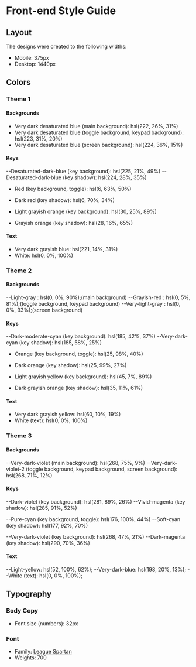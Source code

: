 # Front-end Style Guide

## Layout

The designs were created to the following widths:

- Mobile: 375px
- Desktop: 1440px

## Colors

### Theme 1

#### Backgrounds

- Very dark desaturated blue (main background): hsl(222, 26%, 31%)
- Very dark desaturated blue (toggle background, keypad background): hsl(223, 31%, 20%)
- Very dark desaturated blue (screen background): hsl(224, 36%, 15%)

#### Keys

--Desaturated-dark-blue (key background): hsl(225, 21%, 49%)
--Desaturated-dark-blue (key shadow): hsl(224, 28%, 35%)

- Red (key background, toggle): hsl(6, 63%, 50%)
- Dark red (key shadow): hsl(6, 70%, 34%)

- Light grayish orange (key background): hsl(30, 25%, 89%)
- Grayish orange (key shadow): hsl(28, 16%, 65%)

#### Text

- Very dark grayish blue: hsl(221, 14%, 31%)
- White: hsl(0, 0%, 100%)

### Theme 2

#### Backgrounds

--Light-gray : hsl(0, 0%, 90%);(main background)
--Grayish-red : hsl(0, 5%, 81%);(toggle background, keypad background)
--Very-light-gray : hsl(0, 0%, 93%);(screen background)

#### Keys

--Dark-moderate-cyan (key background): hsl(185, 42%, 37%)
--Very-dark-cyan (key shadow): hsl(185, 58%, 25%)

- Orange (key background, toggle): hsl(25, 98%, 40%)
- Dark orange (key shadow): hsl(25, 99%, 27%)

- Light grayish yellow (key background): hsl(45, 7%, 89%)
- Dark grayish orange (key shadow): hsl(35, 11%, 61%)

#### Text

- Very dark grayish yellow: hsl(60, 10%, 19%)
- White (text): hsl(0, 0%, 100%)

### Theme 3

#### Backgrounds

--Very-dark-violet (main background): hsl(268, 75%, 9%)
--Very-dark-violet-2 (toggle background, keypad background, screen background): hsl(268, 71%, 12%)

#### Keys

--Dark-violet (key background): hsl(281, 89%, 26%)
--Vivid-magenta (key shadow): hsl(285, 91%, 52%)

--Pure-cyan (key background, toggle): hsl(176, 100%, 44%)
--Soft-cyan (key shadow): hsl(177, 92%, 70%)

--Very-dark-violet (key background): hsl(268, 47%, 21%)
--Dark-magenta (key shadow): hsl(290, 70%, 36%)

#### Text

--Light-yellow: hsl(52, 100%, 62%);
--Very-dark-blue: hsl(198, 20%, 13%);
--White (text): hsl(0, 0%, 100%);

## Typography

### Body Copy

- Font size (numbers): 32px

### Font

- Family: [League Spartan](https://fonts.google.com/specimen/League+Spartan)
- Weights: 700
